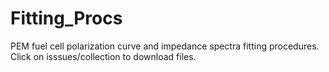 # Fitting_Procs
PEM fuel cell polarization curve and impedance spectra fitting procedures. Click on isssues/collection to download files.
